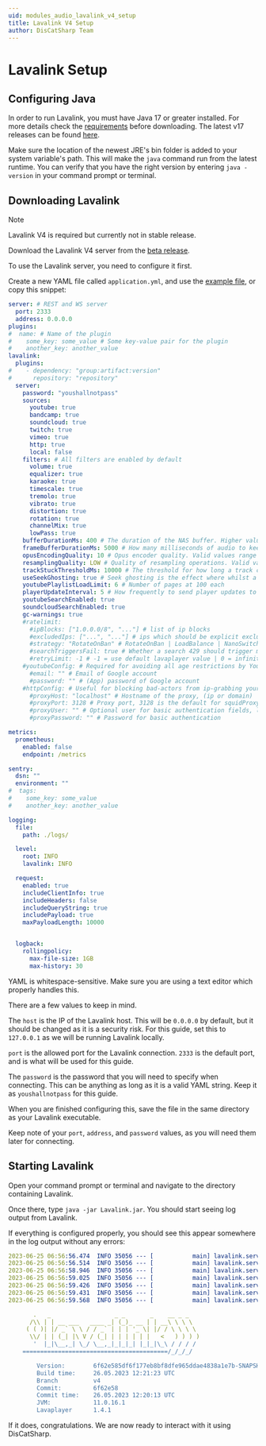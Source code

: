 ```yaml
---
uid: modules_audio_lavalink_v4_setup
title: Lavalink V4 Setup
author: DisCatSharp Team
---
```


# Lavalink Setup

## Configuring Java
In order to run Lavalink, you must have Java 17 or greater installed. For more details check the [requirements](https://github.com/lavalink-devs/Lavalink/tree/v4#requirements) before downloading.
The latest v17 releases can be found [here](https://www.oracle.com/java/technologies/downloads/#java17).

Make sure the location of the newest JRE's bin folder is added to your system variable's path. This will make the `java` command run from the latest runtime. You can verify that you have the right version by entering `java -version` in your command prompt or terminal.

## Downloading Lavalink
<!--Next, head over to the [releases](https://github.com/freyacodes/Lavalink/releases) tab on the Lavalink GitHub page and download the Jar file from the latest version. Alternatively, stable builds with the latest changes can be found on their [CI Server](https://ci.fredboat.com/viewLog.html?buildId=lastSuccessful&buildTypeId=Lavalink_Build&tab=artifacts&guest=1).-->

>[!NOTE]
> Lavalink V4 is required but currently not in stable release.

Download the Lavalink V4 server from the [beta release](https://github.com/lavalink-devs/Lavalink/releases/tag/4.0.0-beta.1).

To use the Lavalink server, you need to configure it first.

Create a new YAML file called `application.yml`, and use the [example file](https://github.com/lavalink-devs/Lavalink/blob/v4/LavalinkServer/application.yml.example), or copy this snippet:

```yaml
server: # REST and WS server
  port: 2333
  address: 0.0.0.0
plugins:
#  name: # Name of the plugin
#    some_key: some_value # Some key-value pair for the plugin
#    another_key: another_value
lavalink:
  plugins:
#    - dependency: "group:artifact:version"
#      repository: "repository"
  server:
    password: "youshallnotpass"
    sources:
      youtube: true
      bandcamp: true
      soundcloud: true
      twitch: true
      vimeo: true
      http: true
      local: false
    filters: # All filters are enabled by default
      volume: true
      equalizer: true
      karaoke: true
      timescale: true
      tremolo: true
      vibrato: true
      distortion: true
      rotation: true
      channelMix: true
      lowPass: true
    bufferDurationMs: 400 # The duration of the NAS buffer. Higher values fare better against longer GC pauses. Duration <= 0 to disable JDA-NAS. Minimum of 40ms, lower values may introduce pauses.
    frameBufferDurationMs: 5000 # How many milliseconds of audio to keep buffered
    opusEncodingQuality: 10 # Opus encoder quality. Valid values range from 0 to 10, where 10 is best quality but is the most expensive on the CPU.
    resamplingQuality: LOW # Quality of resampling operations. Valid values are LOW, MEDIUM and HIGH, where HIGH uses the most CPU.
    trackStuckThresholdMs: 10000 # The threshold for how long a track can be stuck. A track is stuck if does not return any audio data.
    useSeekGhosting: true # Seek ghosting is the effect where whilst a seek is in progress, the audio buffer is read from until empty, or until seek is ready.
    youtubePlaylistLoadLimit: 6 # Number of pages at 100 each
    playerUpdateInterval: 5 # How frequently to send player updates to clients, in seconds
    youtubeSearchEnabled: true
    soundcloudSearchEnabled: true
    gc-warnings: true
    #ratelimit:
      #ipBlocks: ["1.0.0.0/8", "..."] # list of ip blocks
      #excludedIps: ["...", "..."] # ips which should be explicit excluded from usage by lavalink
      #strategy: "RotateOnBan" # RotateOnBan | LoadBalance | NanoSwitch | RotatingNanoSwitch
      #searchTriggersFail: true # Whether a search 429 should trigger marking the ip as failing
      #retryLimit: -1 # -1 = use default lavaplayer value | 0 = infinity | >0 = retry will happen this numbers times
    #youtubeConfig: # Required for avoiding all age restrictions by YouTube, some restricted videos still can be played without.
      #email: "" # Email of Google account
      #password: "" # (App) password of Google account
    #httpConfig: # Useful for blocking bad-actors from ip-grabbing your music node and attacking it, this way only the http proxy will be attacked
      #proxyHost: "localhost" # Hostname of the proxy, (ip or domain)
      #proxyPort: 3128 # Proxy port, 3128 is the default for squidProxy
      #proxyUser: "" # Optional user for basic authentication fields, leave blank if you don't use basic auth
      #proxyPassword: "" # Password for basic authentication

metrics:
  prometheus:
    enabled: false
    endpoint: /metrics

sentry:
  dsn: ""
  environment: ""
#  tags:
#    some_key: some_value
#    another_key: another_value

logging:
  file:
    path: ./logs/

  level:
    root: INFO
    lavalink: INFO

  request:
    enabled: true
    includeClientInfo: true
    includeHeaders: false
    includeQueryString: true
    includePayload: true
    maxPayloadLength: 10000


  logback:
    rollingpolicy:
      max-file-size: 1GB
      max-history: 30
```
YAML is whitespace-sensitive. Make sure you are using a text editor which properly handles this.


There are a few values to keep in mind.

The `host` is the IP of the Lavalink host. This will be `0.0.0.0` by default, but it should be changed as it is a security risk. For this guide, set this to `127.0.0.1` as we will be running Lavalink locally.

`port` is the allowed port for the Lavalink connection. `2333` is the default port, and is what will be used for this guide.

The `password` is the password that you will need to specify when connecting. This can be anything as long as it is a valid YAML string. Keep it as `youshallnotpass` for this guide.

When you are finished configuring this, save the file in the same directory as your Lavalink executable.

Keep note of your `port`, `address`, and `password` values, as you will need them later for connecting.

## Starting Lavalink

Open your command prompt or terminal and navigate to the directory containing Lavalink.

Once there, type `java -jar Lavalink.jar`. You should start seeing log output from Lavalink.

If everything is configured properly, you should see this appear somewhere in the log output without any errors:
```yml
2023-06-25 06:56:56.474  INFO 35056 --- [           main] lavalink.server.Launcher                 : Starting Launcher using Java 11.0.16.1 on AITSYS with PID 35056 (H:\Lavalink.jar started by Lulalaby in H:\)
2023-06-25 06:56:56.514  INFO 35056 --- [           main] lavalink.server.Launcher                 : No active profile set, falling back to 1 default profile: "default"
2023-06-25 06:56:58.946  INFO 35056 --- [           main] lavalink.server.bootstrap.PluginManager  : Found plugin 'lavasrc' version c9aac26
2023-06-25 06:56:59.025  INFO 35056 --- [           main] lavalink.server.bootstrap.PluginManager  : Loaded lavasrc-plugin-c9aac26.jar (29 classes)
2023-06-25 06:56:59.426  INFO 35056 --- [           main] lavalink.server.Launcher                 : Started Launcher in 5.012 seconds (JVM running for 6.469)
2023-06-25 06:56:59.431  INFO 35056 --- [           main] lavalink.server.Launcher                 : You can safely ignore the big red warning about illegal reflection. See https://github.com/lavalink-devs/Lavalink/issues/295
2023-06-25 06:56:59.568  INFO 35056 --- [           main] lavalink.server.Launcher                 :

       .   _                  _ _       _    __ _ _
      /\\ | | __ ___   ____ _| (_)_ __ | | __\ \ \ \
     ( ( )| |/ _` \ \ / / _` | | | '_ \| |/ / \ \ \ \
      \\/ | | (_| |\ V / (_| | | | | | |   <   ) ) ) )
       '  |_|\__,_| \_/ \__,_|_|_|_| |_|_|\_\ / / / /
    =========================================/_/_/_/

        Version:        6f62e585df6f177eb8bf8dfe965ddae4838a1e7b-SNAPSHOT
        Build time:     26.05.2023 12:21:23 UTC
        Branch          v4
        Commit:         6f62e58
        Commit time:    26.05.2023 12:20:13 UTC
        JVM:            11.0.16.1
        Lavaplayer      1.4.1

```

If it does, congratulations. We are now ready to interact with it using DisCatSharp.

